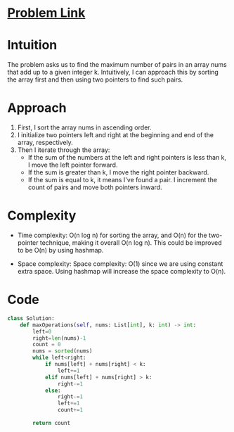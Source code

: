 # [Problem Link](https://leetcode.com/problems/max-number-of-k-sum-pairs/description/)

# Intuition
The problem asks us to find the maximum number of pairs in an array nums that add up to a given integer k. Intuitively, I can approach this by sorting the array first and then using two pointers to find such pairs.

# Approach
1. First, I sort the array nums in ascending order.
2. I initialize two pointers left and right at the beginning and end of the array, respectively.
3. Then I iterate through the array:
    - If the sum of the numbers at the left and right pointers is less than k, I move the left pointer forward.
    - If the sum is greater than k, I move the right pointer backward.
    - If the sum is equal to k, it means I've found a pair. I increment the count of pairs and move both pointers inward.
# Complexity
- Time complexity:
O(n log n) for sorting the array, and O(n) for the two-pointer technique, making it overall O(n log n). This could be improved to be O(n) by using hashmap.

- Space complexity:
Space complexity: O(1) since we are using constant extra space. Using hashmap will increase the space complexity to O(n).

# Code
```python
class Solution:
    def maxOperations(self, nums: List[int], k: int) -> int:
        left=0
        right=len(nums)-1
        count = 0
        nums = sorted(nums)
        while left<right:
            if nums[left] + nums[right] < k:
                left+=1
            elif nums[left] + nums[right] > k:
                right-=1
            else:
                right-=1
                left+=1
                count+=1
        
        return count
```